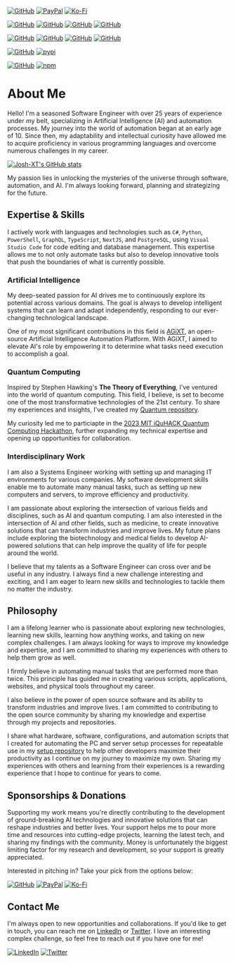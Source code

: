 [![GitHub](https://img.shields.io/badge/GitHub-Sponsor%20Josh%20XT-blue?logo=github&style=plastic)](https://github.com/sponsors/Josh-XT) [![PayPal](https://img.shields.io/badge/PayPal-Sponsor%20Josh%20XT-blue.svg?logo=paypal&style=plastic)](https://paypal.me/joshxt) [![Ko-Fi](https://img.shields.io/badge/Kofi-Sponsor%20Josh%20XT-blue.svg?logo=kofi&style=plastic)](https://ko-fi.com/joshxt)

[![GitHub](https://img.shields.io/badge/GitHub-Profile-blue?logo=github&style=plastic)](https://github.com/Josh-XT) [![GitHub](https://img.shields.io/badge/GitHub-My%20Setup-blue?logo=github&style=plastic)](https://github.com/Josh-XT/Setup) [![GitHub](https://img.shields.io/badge/GitHub-Quantum%20Tests-blue?logo=github&style=plastic)](https://github.com/Josh-XT/Quantum) [![GitHub](https://img.shields.io/badge/GitHub-ezsession-blue?logo=github&style=plastic)](https://github.com/Josh-XT/ezsession) 

[![GitHub](https://img.shields.io/badge/GitHub-AGiXT%20Core-blue?logo=github&style=plastic)](https://github.com/Josh-XT/AGiXT) [![GitHub](https://img.shields.io/badge/GitHub-AGiXT%20Hub-blue?logo=github&style=plastic)](https://github.com/AGiXT/hub) [![GitHub](https://img.shields.io/badge/GitHub-AGiXT%20Light%20Hub-blue?logo=github&style=plastic)](https://github.com/AGiXT/light-hub) [![GitHub](https://img.shields.io/badge/GitHub-AGiXT%20Streamlit%20Web%20UI-blue?logo=github&style=plastic)](https://github.com/AGiXT/streamlit)

[![GitHub](https://img.shields.io/badge/GitHub-AGiXT%20Python%20SDK-blue?logo=github&style=plastic)](https://github.com/AGiXT/python-sdk) [![pypi](https://img.shields.io/badge/pypi-AGiXT%20Python%20SDK-blue?logo=pypi&style=plastic)](https://pypi.org/project/agixtsdk/)

[![GitHub](https://img.shields.io/badge/GitHub-AGiXT%20TypeScript%20SDK-blue?logo=github&style=plastic)](https://github.com/AGiXT/typescript-sdk) [![npm](https://img.shields.io/badge/npm-AGiXT%20TypeScript%20SDK-blue?logo=npm&style=plastic)](https://www.npmjs.com/package/agixt)


# About Me

Hello! I'm a seasoned Software Engineer with over 25 years of experience under my belt, specializing in Artificial Intelligence (AI) and automation processes. My journey into the world of automation began at an early age of 10. Since then, my adaptability and intellectual curiosity have allowed me to acquire proficiency in various programming languages and overcome numerous challenges in my career.

[![Josh-XT's GitHub stats](https://github-readme-stats.vercel.app/api?username=Josh-XT&show_icons=true&theme=merko)](https://github.com/Josh-XT/github-readme-stats)

My passion lies in unlocking the mysteries of the universe through software, automation, and AI. I'm always looking forward, planning and strategizing for the future.

## Expertise & Skills

I actively work with languages and technologies such as `C#`, `Python`, `PowerShell`, `GraphQL`, `TypeScript`, `NextJS`, and `PostgreSQL`, using `Visual Studio Code` for code editing and database management. This expertise allows me to not only automate tasks but also to develop innovative tools that push the boundaries of what is currently possible.

### Artificial Intelligence

My deep-seated passion for AI drives me to continuously explore its potential across various domains. The goal is always to develop intelligent systems that can learn and adapt independently, responding to our ever-changing technological landscape.

One of my most significant contributions in this field is [AGiXT](https://github.com/Josh-XT/AGiXT), an open-source Artificial Intelligence Automation Platform. With AGiXT, I aimed to elevate AI's role by empowering it to determine what tasks need execution to accomplish a goal.

### Quantum Computing

Inspired by Stephen Hawking's **The Theory of Everything**, I've ventured into the world of quantum computing. This field, I believe, is set to become one of the most transformative technologies of the 21st century. To share my experiences and insights, I've created my [Quantum repository](https://github.com/Josh-XT/Quantum).

My curiosity led me to particiapte in the [2023 MIT iQuHACK Quantum Computing Hackathon](https://www.iquise.mit.edu/iQuHACK/2023-01-27), further expanding my technical expertise and opening up opportunities for collaboration.

### Interdisciplinary Work

I am also a Systems Engineer working with setting up and managing IT environments for various companies. My software development skills enable me to automate many manual tasks, such as setting up new computers and servers, to improve efficiency and productivity.

I am passionate about exploring the intersection of various fields and disciplines, such as AI and quantum computing. I am also interested in the intersection of AI and other fields, such as medicine, to create innovative solutions that can transform industries and improve lives. My future plans include exploring the biotechnology and medical fields to develop AI-powered solutions that can help improve the quality of life for people around the world. 

I believe that my talents as a Software Engineer can cross over and be useful in any industry. I always find a new challenge interesting and exciting, and I am eager to learn new skills and technologies to tackle them no matter the industry.

## Philosophy

I am a lifelong learner who is passionate about exploring new technologies, learning new skills, learning how anything works, and taking on new complex challenges. I am always looking for ways to improve my knowledge and expertise, and I am committed to sharing my experiences with others to help them grow as well.

I firmly believe in automating manual tasks that are performed more than twice. This principle has guided me in creating various scripts, applications, websites, and physical tools throughout my career.

I also believe in the power of open source software and its ability to transform industries and improve lives. I am committed to contributing to the open source community by sharing my knowledge and expertise through my projects and repositories. 

I share what hardware, software, configurations, and automation scripts that I created for automating the PC and server setup processes for repeatable use in my [setup repository](https://github.com/Josh-XT/Setup) to help other developers maximize their productivity as I continue on my journey to maximize my own. Sharing my experiences with others and learning from their experiences is a rewarding experience that I hope to continue for years to come.

## Sponsorships & Donations

Supporting my work means you're directly contributing to the development of ground-breaking AI technologies and innovative solutions that can reshape industries and better lives. Your support helps me to pour more time and resources into cutting-edge projects, learning the latest tech, and sharing my findings with the community. Money is unfortunately the biggest limiting factor for my research and development, so your support is greatly appreciated.

Interested in pitching in? Take your pick from the options below:

[![GitHub](https://img.shields.io/badge/GitHub-Sponsor%20Josh%20XT-blue?logo=github&style=plastic)](https://github.com/sponsors/Josh-XT) [![PayPal](https://img.shields.io/badge/PayPal-Sponsor%20Josh%20XT-blue.svg?logo=paypal&style=plastic)](https://paypal.me/joshxt) [![Ko-Fi](https://img.shields.io/badge/Kofi-Sponsor%20Josh%20XT-blue.svg?logo=kofi&style=plastic)](https://ko-fi.com/joshxt)

## Contact Me

I'm always open to new opportunities and collaborations. If you'd like to get in touch, you can reach me on [LinkedIn](https://www.linkedin.com/in/joshxt/) or [Twitter](https://twitter.com/Josh_XT). I love an interesting complex challenge, so feel free to reach out if you have one for me!

[![LinkedIn](https://img.shields.io/badge/LinkedIn-Connect%20with%20Me-blue?logo=linkedin&style=plastic)](https://www.linkedin.com/in/joshxt/) [![Twitter](https://img.shields.io/badge/Twitter-Follow%20Me-blue?logo=twitter&style=plastic)](https://twitter.com/Josh_XT)